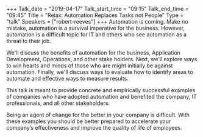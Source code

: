 +++
Talk_date = "2019-04-17"
Talk_start_time = "09:15"
Talk_end_time = "09:45"
Title = "Relax: Automation Replaces Tasks not People"
Type = "talk"
Speakers = ["robert-reeves"]
+++
Automation is coming. Make no mistake, automation is a survival imperative for the business. However, automation is a difficult topic for IT and others who see automation as a threat to their job.

We'll discuss the benefits of automation for the business, Application Development, Operations, and other stake holders. Next, we'll explore ways to win hearts and minds of those who are might initially be against automation. Finally, we'll discuss ways to evaluate how to identify areas to automate and effective ways to measure results.

This talk is meant to provide concrete and empirically successful examples of companies who have adopted automation and benefited the company, IT professionals, and all other stakeholders.

Being an agent of change for the better in your company is difficult. With these examples you should be better prepared to accelerate your company’s effectiveness and improve the quality of life of employees.





